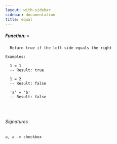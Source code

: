 ```yaml
---
layout: with-sidebar
sidebar: documentation
title: equal
---
```


##### Function: `=`
```
  Return true if the left side equals the right

Examples:

  1 = 1
  -- Result: true

  1 = 2
  -- Result: false

  'a' = 'b'
  -- Result: false




```

###### Signatures
    a, a -> checkbox

